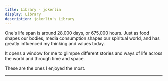 ```yaml
---
title: Library - jokerlin
display: Library
description: jokerlin's Library
---
```


One's life span is around 28,000 days, or 675,000 hours.
Just as food shapes our bodies, media consumption shapes our spiritual world,
and has greatly influenced my thinking and values today.

It opens a window for me to glimpse different stories and ways of life across the world and through time and space.

<div class="op50 mt-10">These are the ones I enjoyed the most.</div>

---

<MediaConsumption />
